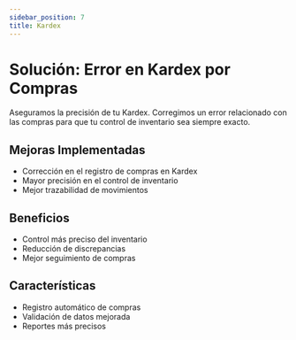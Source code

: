 ```yaml
---
sidebar_position: 7
title: Kardex
---
```


# Solución: Error en Kardex por Compras

Aseguramos la precisión de tu Kardex. Corregimos un error relacionado con las compras para que tu control de inventario sea siempre exacto.

## Mejoras Implementadas

- Corrección en el registro de compras en Kardex
- Mayor precisión en el control de inventario
- Mejor trazabilidad de movimientos

## Beneficios

- Control más preciso del inventario
- Reducción de discrepancias
- Mejor seguimiento de compras

## Características

- Registro automático de compras
- Validación de datos mejorada
- Reportes más precisos 